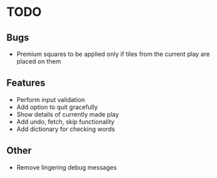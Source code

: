 # TODO

## Bugs
* Premium squares to be applied only if tiles from the current play are placed on them

## Features
* Perform input validation
* Add option to quit gracefully
* Show details of currently made play
* Add undo, fetch, skip functionality
* Add dictionary for checking words

## Other
* Remove lingering debug messages
